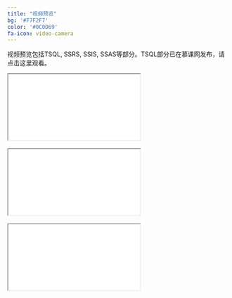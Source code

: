 ```yaml
---
title: "视频预览"
bg: '#F7F2F7'
color: '#0C0D69'
fa-icon: video-camera
---
```


视频预览包括TSQL, SSRS, SSIS, SSAS等部分。TSQL部分已在慕课网发布，请点击这里观看。

<div class="icontain"><iframe src="//www.youtube.com/embed/9WdLdxVcxXs" allowfullscreen></iframe></div>
<br /> 

<div class="icontain"><iframe src="//www.youtube.com/embed/bn2BIX1dm5s" allowfullscreen></iframe></div>
<br />

<div class="icontain"><iframe src="//www.youtube.com/embed/ThWbvD7rQjM" allowfullscreen></iframe></div>


